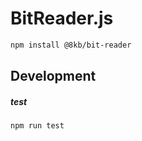 # BitReader.js

``` bash
npm install @8kb/bit-reader
```

## Development

##### test
``` bash
npm run test
```
